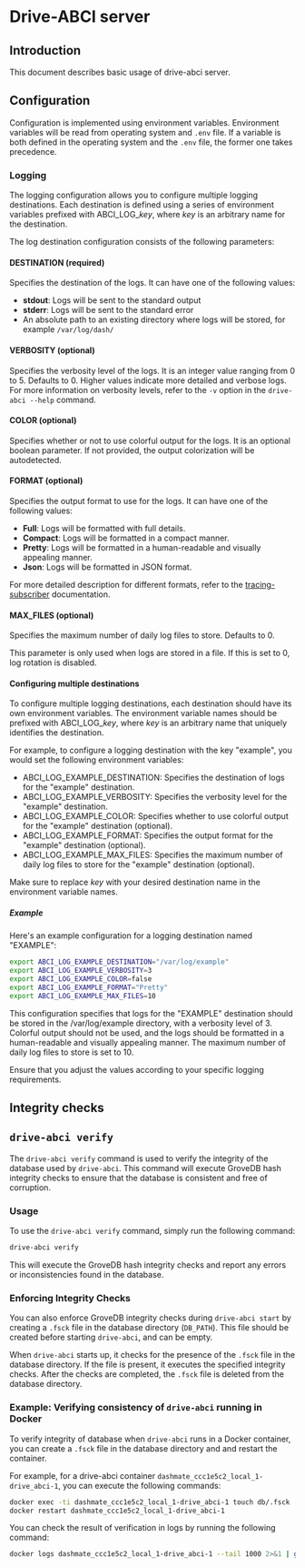 # Drive-ABCI server

## Introduction

This document describes basic usage of drive-abci server.

## Configuration

Configuration is implemented using environment variables. Environment variables will be read from operating system and `.env` file. If a variable is both defined in the operating system and the `.env` file, the former one takes precedence.

### Logging

The logging configuration allows you to configure multiple logging destinations. Each destination is defined using a series of environment variables prefixed with ABCI_LOG_*key*, where *key* is an arbitrary name for the destination.

The log destination configuration consists of the following parameters:

#### DESTINATION (required)

Specifies the destination of the logs. It can have one of the following values:

* **stdout**: Logs will be sent to the standard output
* **stderr**: Logs will be sent to the standard error
* An absolute path to an existing directory where logs will be stored, for example `/var/log/dash/`

#### VERBOSITY (optional)

Specifies the verbosity level of the logs. It is an integer value ranging from 0 to 5. Defaults to 0. Higher values indicate more detailed and verbose logs. For more information on verbosity levels, refer to the `-v` option in the `drive-abci --help` command.

#### COLOR (optional)

Specifies whether or not to use colorful output for the logs. It is an optional boolean parameter. If not provided, the output colorization will be autodetected.

#### FORMAT (optional)

Specifies the output format to use for the logs. It can have one of the following values:

* **Full**: Logs will be formatted with full details.
* **Compact**: Logs will be formatted in a compact manner.
* **Pretty**: Logs will be formatted in a human-readable and visually appealing manner.
* **Json**: Logs will be formatted in JSON format.

For more detailed description for different formats, refer to the [tracing-subscriber](https://docs.rs/tracing-subscriber/latest/tracing_subscriber/fmt/format/index.html#formatters) documentation.

#### MAX_FILES (optional)

Specifies the maximum number of daily log files to store. Defaults to 0.

This parameter is only used when logs are stored in a file. If this is set to 0, log rotation is disabled.

#### Configuring multiple destinations

To configure multiple logging destinations, each destination should have its own environment variables. The environment variable names should be prefixed with ABCI_LOG_*key*, where *key* is an arbitrary name that uniquely identifies the destination.

For example, to configure a logging destination with the key "example", you would set the following environment variables:

* ABCI_LOG_EXAMPLE_DESTINATION: Specifies the destination of logs for the "example" destination.
* ABCI_LOG_EXAMPLE_VERBOSITY: Specifies the verbosity level for the "example" destination.
* ABCI_LOG_EXAMPLE_COLOR: Specifies whether to use colorful output for the "example" destination (optional).
* ABCI_LOG_EXAMPLE_FORMAT: Specifies the output format for the "example" destination (optional).
* ABCI_LOG_EXAMPLE_MAX_FILES: Specifies the maximum number of daily log files to store for the "example" destination (optional).

Make sure to replace *key* with your desired destination name in the environment variable names.

##### Example

Here's an example configuration for a logging destination named "EXAMPLE":

```bash
export ABCI_LOG_EXAMPLE_DESTINATION="/var/log/example"
export ABCI_LOG_EXAMPLE_VERBOSITY=3
export ABCI_LOG_EXAMPLE_COLOR=false
export ABCI_LOG_EXAMPLE_FORMAT="Pretty"
export ABCI_LOG_EXAMPLE_MAX_FILES=10
```

This configuration specifies that logs for the "EXAMPLE" destination should be stored in the /var/log/example directory, with a verbosity level of 3. Colorful output should not be used, and the logs should be formatted in a human-readable and visually appealing manner. The maximum number of daily log files to store is set to 10.

Ensure that you adjust the values according to your specific logging requirements.

## Integrity checks

## `drive-abci verify`

The `drive-abci verify` command is used to verify the integrity of the database used by `drive-abci`.
This command will execute GroveDB hash integrity checks to ensure that the database is consistent
and free of corruption.

### Usage

To use the `drive-abci verify` command, simply run the following command:

```bash
drive-abci verify
```

This will execute the GroveDB hash integrity checks and report any errors or inconsistencies found in the database.

### Enforcing Integrity Checks

You can also enforce GroveDB integrity checks during `drive-abci start` by creating a `.fsck` file in the database
directory (`DB_PATH`). This file should be created before starting `drive-abci`, and can be empty.

When `drive-abci` starts up, it checks for the presence of the `.fsck` file in the database directory.
If the file is present, it executes the specified integrity checks. After the checks are completed,
the `.fsck` file is deleted from the database directory.

### Example: Verifying consistency of  `drive-abci` running in Docker

To verify integrity of database when `drive-abci` runs in a Docker container, you can create a `.fsck` file in the
database directory and and restart the container.

For example, for a drive-abci container `dashmate_ccc1e5c2_local_1-drive_abci-1`, you can execute the following commands:

```bash
docker exec -ti dashmate_ccc1e5c2_local_1-drive_abci-1 touch db/.fsck 
docker restart dashmate_ccc1e5c2_local_1-drive_abci-1
```

You can check the result of verification in logs by running the following command:

```bash
docker logs dashmate_ccc1e5c2_local_1-drive_abci-1 --tail 1000 2>&1 | grep 'grovedb verification' 
```

